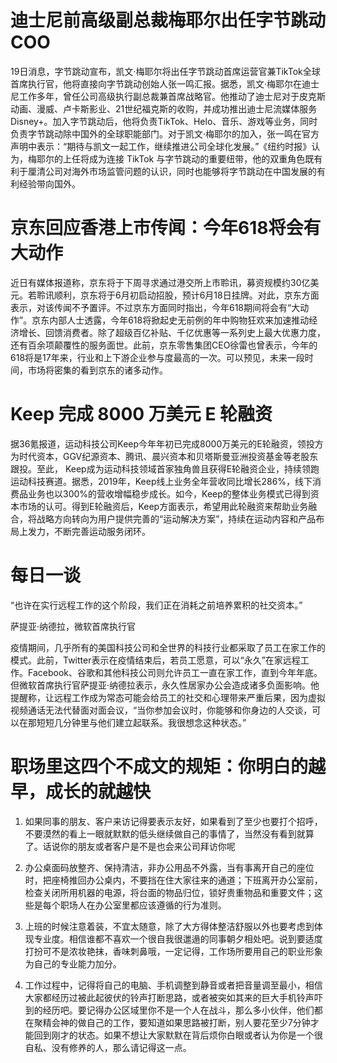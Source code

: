 # 迪士尼前高级副总裁梅耶尔出任字节跳动COO

19日消息，字节跳动宣布，凯文·梅耶尔将出任字节跳动首席运营官兼TikTok全球首席执行官，他将直接向字节跳动创始人张一鸣汇报。据悉，凯文·梅耶尔在迪士尼工作多年，曾任公司高级执行副总裁兼首席战略官。他推动了迪士尼对于皮克斯动画、漫威、卢卡斯影业、21世纪福克斯的收购，并成功推出迪士尼流媒体服务Disney+。加入字节跳动后，他将负责TikTok、Helo、音乐、游戏等业务，同时负责字节跳动除中国外的全球职能部门。对于凯文·梅耶尔的加入，张一鸣在官方声明中表示：“期待与凯文一起工作，继续推进公司全球化发展。”《纽约时报》认为，梅耶尔的上任将成为连接 TikTok 与字节跳动的重要纽带，他的双重角色既有利于厘清公司对海外市场监管问题的认识，同时也能够将字节跳动在中国发展的有利经验带向国外。

# 京东回应香港上市传闻：今年618将会有大动作

近日有媒体报道称，京东将于下周寻求通过港交所上市聆讯，募资规模约30亿美元。若聆讯顺利，京东将于6月初启动招股，预计6月18日挂牌。对此，京东方面表示，对该传闻不予置评。不过京东方面同时指出，今年618期间将会有“大动作”。京东内部人士透露，今年618将掀起史无前例的年中购物狂欢来加速推动经济增长、回馈消费者。除了超级百亿补贴、千亿优惠等一系列史上最大优惠力度，还有百余项颠覆性的服务面世。此前，京东零售集团CEO徐雷也曾表示，今年的618将是17年来，行业和上下游企业参与度最高的一次。可以预见，未来一段时间，市场将密集的看到京东的诸多动作。

# Keep 完成 8000 万美元 E 轮融资

据36氪报道，运动科技公司Keep今年年初已完成8000万美元的E轮融资，领投方为时代资本，GGV纪源资本、腾讯、晨兴资本和贝塔斯曼亚洲投资基金等老股东跟投。至此， Keep成为运动科技领域首家独角兽且获得E轮融资企业，持续领跑运动科技赛道。据悉，2019年，Keep线上业务全年营收同比增长286%，线下消费品业务也以300%的营收增幅稳步成长。如今，Keep的整体业务模式已得到资本市场的认可。得到E轮融资后，Keep方面表示，希望用此轮融资来帮助业务融合，将战略方向转向为用户提供完善的“运动解决方案”，持续在运动内容和产品布局上发力，不断完善运动服务闭环。

# 每日一谈

“也许在实行远程工作的这个阶段，我们正在消耗之前培养累积的社交资本。”

萨提亚·纳德拉，微软首席执行官

疫情期间，几乎所有的美国科技公司和全世界的科技行业都采取了员工在家工作的模式。此前，Twitter表示在疫情结束后，若员工愿意，可以“永久”在家远程工作。Facebook、谷歌和其他科技公司则允许员工一直在家工作，直到今年年底。但微软首席执行官萨提亚·纳德拉表示，永久性居家办公会造成诸多负面影响。他提醒称，让远程工作成为常态可能会给员工的社交和心理带来严重后果，因为虚拟视频通话无法代替面对面会议，“当你参加会议时，你能够和你身边的人交谈，可以在那短短几分钟里与他们建立起联系。我很想念这种状态。”

# 职场里这四个不成文的规矩：你明白的越早，成长的就越快

1. 如果同事的朋友、客户来访记得要表示友好，如果看到了至少也要打个招呼，不要漠然的看上一眼就默默的低头继续做自己的事情了，当然没有看到就算了。话说你的朋友或者客户是不是也会来公司拜访你呢

2. 办公桌面码放整齐、保持清洁，非办公用品不外露，当有事离开自己的座位时，把座椅推回办公桌内，不要挡在住大家往来的通道；下班离开办公室前，检查关闭所用机器的电源，将台面的物品归位，锁好贵重物品和重要文件；这些是每个职场人在办公室里都应该遵循的行为准则。

3. 上班的时候注意着装，不宜太随意，除了大方得体整洁舒服以外也要考虑到体现专业度。相信谁都不喜欢一个很自我很邋遢的同事朝夕相处吧。说到要适度打扮可不是浓妆艳抹，香味刺鼻哦，一定记得，工作场所要用自己的职业形象为自己的专业能力加分。

4. 工作过程中，记得将自己的电脑、手机调整到静音或者把音量调至最小，相信大家都经历过被此起彼伏的铃声打断思路，或者被突如其来的巨大手机铃声吓到的经历吧。要记得办公区域里你不是一个人在战斗，那么多小伙伴，他们都在聚精会神的做自己的工作，要知道如果思路被打断，别人要花至少7分钟才能回到刚才的状态。如果不想让大家默默在背后烦你白眼或者认为你是一个很自私、没有修养的人，那么请记得这一点。
